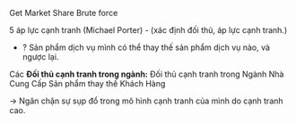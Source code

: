 Get Market Share
Brute force


5 áp lực cạnh tranh (Michael Porter) - (xác định đối thủ, áp lực cạnh tranh.)
+ ? Sản phẩm dịch vụ mình có thể thay thế sản phẩm dịch vụ nào, và ngược lại.

Các **Đối thủ cạnh tranh trong ngành:**
	Đối thủ cạnh tranh trong Ngành 
	Nhà Cung Cấp
	Sản phẩm thay thế
	Khách Hàng
	
-> Ngăn chặn sự sụp đổ trong mô hình cạnh tranh của mình do cạnh tranh cao. 
